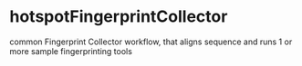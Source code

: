 # hotspotFingerprintCollector
common Fingerprint Collector workflow, that aligns sequence and runs 1 or more sample fingerprinting tools
